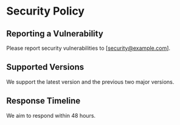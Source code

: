 # Security Policy

## Reporting a Vulnerability

Please report security vulnerabilities to [security@example.com].

## Supported Versions

We support the latest version and the previous two major versions.

## Response Timeline

We aim to respond within 48 hours.
